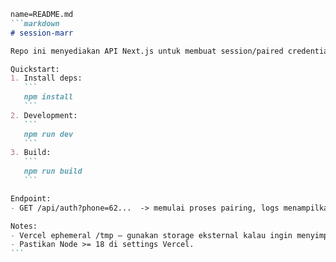 ````markdown
name=README.md
```markdown
# session-marr

Repo ini menyediakan API Next.js untuk membuat session/paired credentials (Baileys).

Quickstart:
1. Install deps:
   ```
   npm install
   ```
2. Development:
   ```
   npm run dev
   ```
3. Build:
   ```
   npm run build
   ```

Endpoint:
- GET /api/auth?phone=62...  -> memulai proses pairing, logs menampilkan QR/pairing code, response akan mengunduh sessions.zip bila berhasil.

Notes:
- Vercel ephemeral /tmp — gunakan storage eksternal kalau ingin menyimpan session permanen.
- Pastikan Node >= 18 di settings Vercel.
```
````